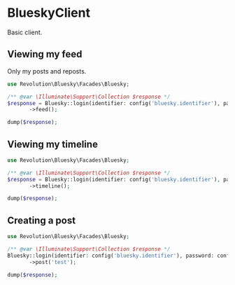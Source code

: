 BlueskyClient
====

Basic client.

## Viewing my feed
Only my posts and reposts.

```php
use Revolution\Bluesky\Facades\Bluesky;

/** @var \Illuminate\Support\Collection $response */
$response = Bluesky::login(identifier: config('bluesky.identifier'), password: config('bluesky.password'))
       ->feed();

dump($response);
```

## Viewing my timeline
```php
use Revolution\Bluesky\Facades\Bluesky;

/** @var \Illuminate\Support\Collection $response */
$response = Bluesky::login(identifier: config('bluesky.identifier'), password: config('bluesky.password'))
       ->timeline();

dump($response);
```

## Creating a post

```php
use Revolution\Bluesky\Facades\Bluesky;

/** @var \Illuminate\Support\Collection $response */
Bluesky::login(identifier: config('bluesky.identifier'), password: config('bluesky.password'))
       ->post('test');

dump($response);
```
